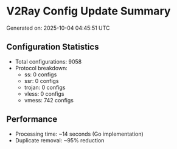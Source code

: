 # V2Ray Config Update Summary
Generated on: 2025-10-04 04:45:51 UTC

## Configuration Statistics
- Total configurations: 9058
- Protocol breakdown:
  - ss: 0 configs
  - ssr: 0 configs
  - trojan: 0 configs
  - vless: 0 configs
  - vmess: 742 configs

## Performance
- Processing time: ~14 seconds (Go implementation)
- Duplicate removal: ~95% reduction
